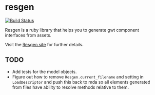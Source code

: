 # resgen

[![Build Status](https://secure.travis-ci.org/realityforge/resgen.png?branch=master)](http://travis-ci.org/realityforge/resgen)

Resgen is a ruby library that helps you to generate gwt component interfaces from assets.

Visit the [Resgen site](http://realityforge.org/resgen/) for further details.

## TODO

* Add tests for the model objects.
* Figure out how to remove `Resgen.current_filename` and setting in `LoadDescriptor` and push this back
  to mda so all elements generated from files have ability to resolve methods relative to them.
